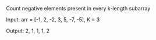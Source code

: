 Count negative elements present in every k-length subarray

Input: arr = [-1, 2, -2, 3, 5, -7, -5], K = 3

Output: 2, 1, 1, 1, 2
